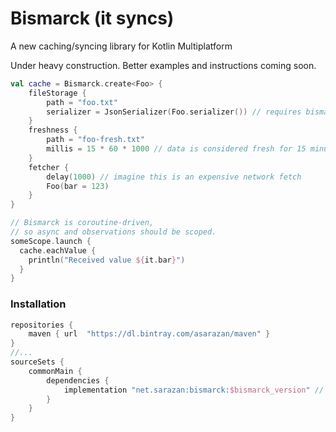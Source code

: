 # Bismarck (it syncs)
A new caching/syncing library for Kotlin Multiplatform

Under heavy construction. Better examples and instructions coming soon.

```kotlin
val cache = Bismarck.create<Foo> {
    fileStorage { 
        path = "foo.txt"
        serializer = JsonSerializer(Foo.serializer()) // requires bismarck-serializer-kotlinx
    }
    freshness { 
        path = "foo-fresh.txt"
        millis = 15 * 60 * 1000 // data is considered fresh for 15 minutes
    }
    fetcher {
        delay(1000) // imagine this is an expensive network fetch
        Foo(bar = 123)
    }
}

// Bismarck is coroutine-driven, 
// so async and observations should be scoped.
someScope.launch { 
  cache.eachValue {
    println("Received value ${it.bar}")    
  }
}
```

### Installation
```gradle
repositories {
    maven { url  "https://dl.bintray.com/asarazan/maven" }
}
//...
sourceSets {
    commonMain {
        dependencies {
            implementation "net.sarazan:bismarck:$bismarck_version" // currently 0.0.6
        }
    }
}
```
